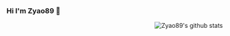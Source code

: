 ### Hi I'm Zyao89 👋


<img align="right" src="https://github-readme-stats.vercel.app/api?username=zyao89&show_icons=true&icon_color=0366d6&bg_color=ffffff&hide_title=true&include_all_commits=true&count_private=true" alt="Zyao89's github stats"/>

<!--
**zyao89/Zyao89** is a ✨ _special_ ✨ repository because its `README.md` (this file) appears on your GitHub profile.

Here are some ideas to get you started:

- 🔭 I’m currently working on ...
- 🌱 I’m currently learning ...
- 👯 I’m looking to collaborate on ...
- 🤔 I’m looking for help with ...
- 💬 Ask me about ...
- 📫 How to reach me: ...
- 😄 Pronouns: ...
- ⚡ Fun fact: ...
-->
